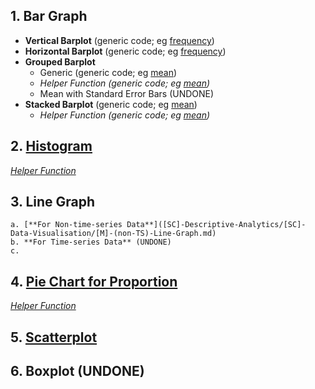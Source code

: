 ## 1. Bar Graph
 - **Vertical Barplot** (generic code; eg [frequency]([SC]-Descriptive-Analytics/[SC]-Data-Visualisation/[M]-Vertical-Barplot.md))
 - **Horizontal Barplot** (generic code; eg [frequency]([SC]-Descriptive-Analytics/[SC]-Data-Visualisation/[M]-Horizontal-Barplot.md))
 - **Grouped Barplot**
   - Generic (generic code; eg [mean]([SC]-Descriptive-Analytics/[SC]-Data-Visualisation/[M]-Grouped-Barplot.md))
   - _Helper Function (generic code; eg [mean]([SC]-Descriptive-Analytics/[SC]-Data-Visualisation/[HF]-Grouped-Barplot-&-Frequency-Table.md))_
   - Mean with Standard Error Bars (UNDONE)
 - **Stacked Barplot** (generic code; eg [mean]([SC]-Descriptive-Analytics/[SC]-Data-Visualisation/[M]-Stacked-Barplot.md))
   - _Helper Function (generic code; eg [mean]([SC]-Descriptive-Analytics/[SC]-Data-Visualisation/[HF]-Stacked-Barplot-&-Frequency-Table.md))_
## 2.  [Histogram]([SC]-Descriptive-Analytics/[SC]-Data-Visualisation/[M]-Histogram-&-Frequency-Table.md)
[_Helper Function_]([SC]-Descriptive-Analytics/[SC]-Data-Visualisation/[HF]-Histogram-&-Frequency-Table.md)
## 3. Line Graph
    a. [**For Non-time-series Data**]([SC]-Descriptive-Analytics/[SC]-Data-Visualisation/[M]-(non-TS)-Line-Graph.md)
    b. **For Time-series Data** (UNDONE)
    c. 
## 4. [Pie Chart for Proportion]([SC]-Descriptive-Analytics/[SC]-Data-Visualisation/[M]-(Prop)-Pie-Chart.md)
[_Helper Function_]([SC]-Descriptive-Analytics/[SC]-Data-Visualisation/[HF]-(Prop)-Pie-Chart-&-Frequency-Table.md)
## 5. [Scatterplot]([SC]-Descriptive-Analytics/[SC]-Data-Visualisation/[M]-Scatterplot.md)
## 6. Boxplot (UNDONE)
